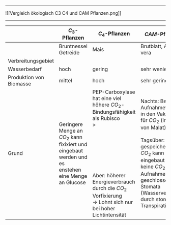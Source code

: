 
---

![[Vergleich ökologisch C3 C4 und CAM Pflanzen.png]]

---


|                         | $C_3$-Pflanzen                                                                                      | $C_4$-Pflanzen                                                                                                                                                                                                            | $CAM$-Pflanzen                                                                                                                                                                                                                                         |
| ----------------------- | --------------------------------------------------------------------------------------------------- | ------------------------------------------------------------------------------------------------------------------------------------------------------------------------------------------------------------------------- | ------------------------------------------------------------------------------------------------------------------------------------------------------------------------------------------------------------------------------------------------------ |
|                         | Bruntnessel<br>Getreide                                                                             | Mais                                                                                                                                                                                                                      | Brutblatt, Aloe vera                                                                                                                                                                                                                                   |
| Verbreitungsgebiet      |                                                                                                     |                                                                                                                                                                                                                           |                                                                                                                                                                                                                                                        |
| Wasserbedarf            | hoch                                                                                                | gering                                                                                                                                                                                                                    | sehr wenieg                                                                                                                                                                                                                                            |
| Produktion von Biomasse | mittel                                                                                              | hoch                                                                                                                                                                                                                      | sehr gering                                                                                                                                                                                                                                            |
| Grund                   | Geringere Menge an $CO_2$ kann fixixiert und eingebaut werden und es enstehen eine Menge an Glucose | PEP-Carboxylase hat eine viel höhere $CO_2$-Bindungsfähigkeit als Rubisco<br>> <br><br><br><br><br><br><br><br>Aber: höherer Energieverbrauch durch die $CO_2$ Vorfixierung<br>→ Lohnt sich nur bei hoher Lichtintensität | Nachts: Begrenzte Aufnahmefähigkeit in den Vakuolen für $CO_2$ (in form von Malat).<br><br>Tagsüber: nur gespeichertes $CO_2$ kann eingebaut werden, keine $CO_2$ – Aufnahme wegen geschlossener Stomata (Wasserverlust durch stomatäre Transpiration) |




